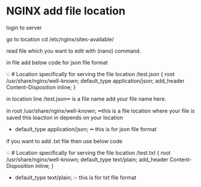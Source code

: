 # NGINX add file location

login to server

go to location cd /etc/nginx/sites-available/

read file which you want to edit with (nano) command.

in file add below code for json file format

<aside>
💡 # Location specifically for serving the file
location /test.json {
    root /usr/share/nginx/well-known;
    default_type application/json;
    add_header Content-Disposition inline;
}

</aside>

in location line /test.json➖ is a file name add your file name here.

in root /usr/share/nginx/well-known; ➖this is a file location where your file is saved this loaction in depends on your location

- default_type application/json; ➖ this is for json file format

if you want to add .txt file then use below code

<aside>
💡 # Location specifically for serving the file
location /test.txt {
    root /usr/share/nginx/well-known;
    default_type text/plain;
    add_header Content-Disposition inline;
}

</aside>

- default_type text/plain; :- this is for txt file format